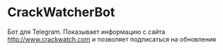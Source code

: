 # CrackWatcherBot
Бот для Telegram. Показывает информацию с сайта http://www.crackwatch.com и позволяет подписаться на обновления
